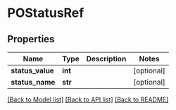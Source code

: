 # POStatusRef

## Properties
Name | Type | Description | Notes
------------ | ------------- | ------------- | -------------
**status_value** | **int** |  | [optional] 
**status_name** | **str** |  | [optional] 

[[Back to Model list]](../README.md#documentation-for-models) [[Back to API list]](../README.md#documentation-for-api-endpoints) [[Back to README]](../README.md)

